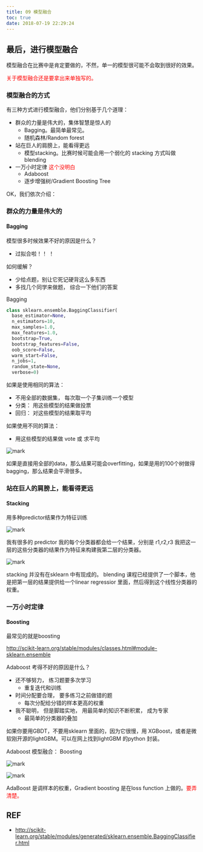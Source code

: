 ```yaml
---
title: 09 模型融合
toc: true
date: 2018-07-19 22:29:24
---
```

## 最后，进行模型融合

模型融合在比赛中是肯定要做的，不然，单一的模型很可能不会取到很好的效果。

<span style="color:red;">关于模型融合还是要拿出来单独写的。</span>

### 模型融合的方式

有三种方式进行模型融合，他们分别基于几个道理：

- 群众的力量是伟大的，集体智慧是惊人的
    - Bagging。最简单最常见。
    - 随机森林/Random forest
- 站在巨人的肩膀上，能看得更远
    - 模型stacking。比赛时候可能会用一个弱化的 stacking 方式叫做 blending
- 一万小时定律 <span style="color:red;">这个没明白</span>
    - Adaboost
    - 逐步增强树/Gradient Boosting Tree

OK，我们依次介绍：

### 群众的力量是伟大的

#### Bagging

模型很多时候效果不好的原因是什么？
- 过拟合啦！！ ！

如何缓解？
- 少给点题，别让它死记硬背这么多东西
- 多找几个同学来做题， 综合一下他们的答案


Bagging

```python
class sklearn.ensemble.BaggingClassifier(
  base_estimator=None,
  n_estimators=10,
  max_samples=1.0,
  max_features=1.0,
  bootstrap=True,
  bootstrap_features=False,
  oob_score=False,
  warm_start=False,
  n_jobs=1,
  random_state=None,
  verbose=0)
```



如果是使用相同的算法：
- 不用全部的数据集， 每次取一个子集训练一个模型
- 分类： 用这些模型的结果做投票
- 回归： 对这些模型的结果取平均

如果使用不同的算法：
- 用这些模型的结果做 vote 或 求平均

![mark](http://pacdb2bfr.bkt.clouddn.com/blog/image/180718/eh6dK42Ikm.png?imageslim)

如果是直接用全部的data，那么结果可能会overfitting，如果是用的100个树做得bagging，那么结果会平滑很多。

### 站在巨人的肩膀上，能看得更远

#### Stacking

用多种predictor结果作为特征训练

![mark](http://pacdb2bfr.bkt.clouddn.com/blog/image/180718/fkIce1hA73.png?imageslim)

我有很多的 predictor 我的每个分类器都会给一个结果，分别是 r1,r2,r3 我把这一层的这些分类器的结果作为特征来构建我第二层的分类器。

![mark](http://pacdb2bfr.bkt.clouddn.com/blog/image/180718/fh4d0D4CCL.png?imageslim)


stacking 并没有在sklearn 中有现成的。
blending 课程已经提供了一个脚本，他是把第一层的结果提供给一个linear regressior 里面，然后得到这个线性分类器的权重。


### 一万小时定律

#### Boosting

最常见的就是boosting

http://scikit-learn.org/stable/modules/classes.html#module-sklearn.ensemble

Adaboost
考得不好的原因是什么？
- 还不够努力， 练习题要多次学习
    - 重复迭代和训练
- 时间分配要合理， 要多练习之前做错的题
    - 每次分配给分错的样本更高的权重
- 我不聪明， 但是脚踏实地， 用最简单的知识不断积累， 成为专家
    - 最简单的分类器的叠加

如果你要用GBDT，不要用sklearn 里面的，因为它很慢，用 XGBoost，或者是微软刚开源的lightGBM。可以在网上找到lightGBM 的python 封装。


Adaboost 模型融合： Boosting

![mark](http://pacdb2bfr.bkt.clouddn.com/blog/image/180718/3ALLgl4LIJ.png?imageslim)


![mark](http://pacdb2bfr.bkt.clouddn.com/blog/image/180718/hAhIJ7g1hc.png?imageslim)

AdaBoost 是调样本的权重，Gradient boosting 是在loss function 上做的。<span style="color:red;">要弄清楚。</span>




## REF

- http://scikit-learn.org/stable/modules/generated/sklearn.ensemble.BaggingClassifier.html
